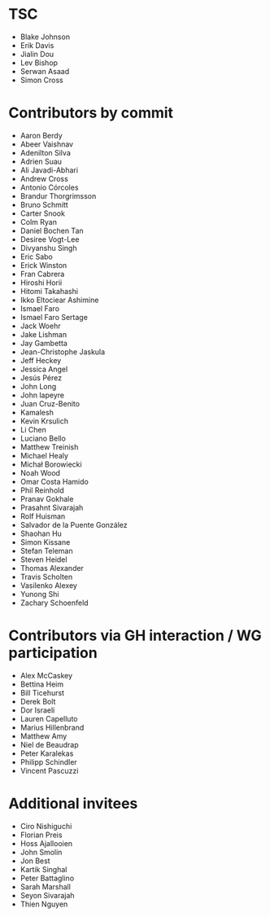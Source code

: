 # TSC

- Blake Johnson
- Erik Davis
- Jialin Dou
- Lev Bishop
- Serwan Asaad
- Simon Cross

# Contributors by commit

- Aaron Berdy
- Abeer Vaishnav
- Adenilton Silva
- Adrien Suau
- Ali Javadi-Abhari
- Andrew Cross
- Antonio Córcoles
- Brandur Thorgrimsson
- Bruno Schmitt
- Carter Snook
- Colm Ryan
- Daniel Bochen Tan
- Desiree Vogt-Lee
- Divyanshu Singh
- Eric Sabo
- Erick Winston
- Fran Cabrera
- Hiroshi Horii
- Hitomi Takahashi
- Ikko Eltociear Ashimine
- Ismael Faro
- Ismael Faro Sertage
- Jack Woehr
- Jake Lishman
- Jay Gambetta
- Jean-Christophe Jaskula
- Jeff Heckey
- Jessica Angel
- Jesús Pérez
- John Long
- John lapeyre
- Juan Cruz-Benito
- Kamalesh
- Kevin Krsulich
- Li Chen
- Luciano Bello
- Matthew Treinish
- Michael Healy
- Michał Borowiecki
- Noah Wood
- Omar Costa Hamido
- Phil Reinhold
- Pranav Gokhale
- Prasahnt Sivarajah
- Rolf Huisman
- Salvador de la Puente González
- Shaohan Hu
- Simon Kissane
- Stefan Teleman
- Steven Heidel
- Thomas Alexander
- Travis Scholten
- Vasilenko Alexey
- Yunong Shi
- Zachary Schoenfeld

# Contributors via GH interaction / WG participation

- Alex McCaskey
- Bettina Heim
- Bill Ticehurst
- Derek Bolt
- Dor Israeli
- Lauren Capelluto
- Marius Hillenbrand
- Matthew Amy
- Niel de Beaudrap
- Peter Karalekas
- Philipp Schindler
- Vincent Pascuzzi

# Additional invitees

- Ciro Nishiguchi
- Florian Preis
- Hoss Ajallooien
- John Smolin
- Jon Best
- Kartik Singhal
- Peter Battaglino
- Sarah Marshall
- Seyon Sivarajah
- Thien Nguyen


